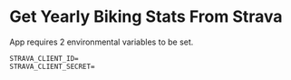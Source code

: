 # Get Yearly Biking Stats From Strava

App requires 2 environmental variables to be set.

```
STRAVA_CLIENT_ID=
STRAVA_CLIENT_SECRET=

```
